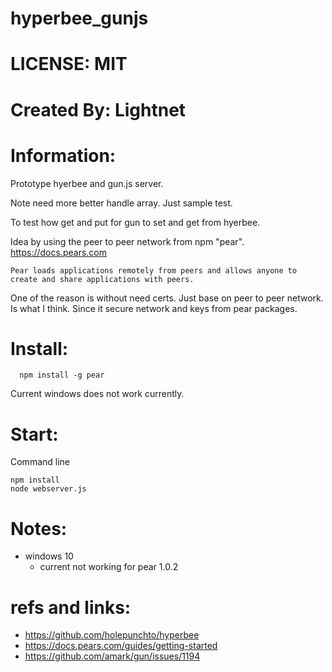 # hyperbee_gunjs

# LICENSE: MIT

# Created By: Lightnet

# Information:
  Prototype hyerbee and gun.js server.

  Note need more better handle array. Just sample test.

  To test how get and put for gun to set and get from hyerbee.

  Idea by using the peer to peer network from npm "pear". https://docs.pears.com
```
Pear loads applications remotely from peers and allows anyone to create and share applications with peers.
```
 One of the reason is without need certs. Just base on peer to peer network. Is what I think. Since it secure network and keys from pear packages.

# Install:
```
  npm install -g pear
```
  Current windows does not work currently.

# Start:

Command line
```
npm install
node webserver.js
```

# Notes:
 * windows 10
   * current not working for pear 1.0.2

# refs and links:
 * https://github.com/holepunchto/hyperbee
 * https://docs.pears.com/guides/getting-started
 * https://github.com/amark/gun/issues/1194
